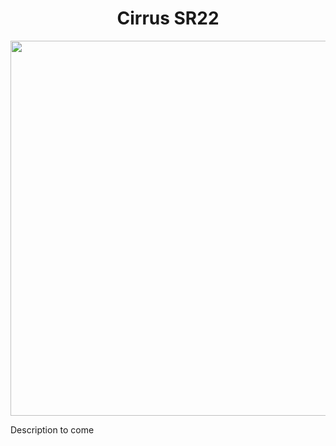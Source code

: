 <p align="center">
  <h1 align="center">Cirrus SR22</h1>
</p>
<p align="center"><img src="https://user-images.githubusercontent.com/75218511/133450330-9ba0b3b8-0130-4f72-8687-c1b635c61387.png" width="600"/></p>
<p>Description to come</p>

